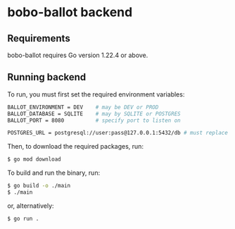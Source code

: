 # bobo-ballot backend

## Requirements
bobo-ballot requires Go version 1.22.4 or above.

## Running backend
To run, you must first set the required environment variables:

```sh
BALLOT_ENVIRONMENT = DEV    # may be DEV or PROD
BALLOT_DATABASE = SQLITE    # may by SQLITE or POSTGRES
BALLOT_PORT = 8080          # specify port to listen on

POSTGRES_URL = postgresql://user:pass@127.0.0.1:5432/db # must replace with own postgres url (if using postgres)
```

Then, to download the required packages, run:
```sh
$ go mod download
```

To build and run the binary, run:
```sh
$ go build -o ./main
$ ./main
```

or, alternatively:
```sh
$ go run .
```